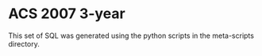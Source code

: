 ACS 2007 3-year
===============

This set of SQL was generated using the python scripts in the meta-scripts
directory.
